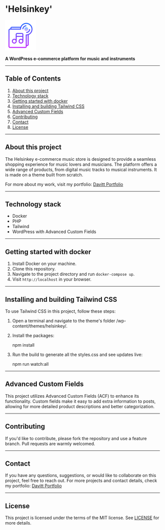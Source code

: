 # 'Helsinkey'

<img src="./logo.png" alt="Project Logo" width="100" height="100">

**A WordPress e-commerce platform for music and instruments**

---

## Table of Contents

1. [About this project](#about-this-project)
2. [Technology stack](#technology-stack)
3. [Getting started with docker](#getting-started-with-docker)
4. [Installing and building Tailwind CSS](#installing-and-building-tailwind-css)
5. [Advanced Custom Fields](#advanced-custom-fields)
6. [Contributing](#contributing)
7. [Contact](#contact)
8. [License](#license)

---

## About this project

The Helsinkey e-commerce music store is designed to provide a seamless shopping experience for music lovers and musicians. The platform offers a wide range of products, from digital music tracks to musical instruments. It is made on a theme built from scratch.

For more about my work, visit my portfolio: [Davitt Portfolio](https://davittportfolio.com/)

---

## Technology stack

- Docker
- PHP
- Tailwind
- WordPress with Advanced Custom Fields

---

## Getting started with docker

1. Install Docker on your machine.
2. Clone this repository.
3. Navigate to the project directory and run `docker-compose up`.
4. Visit `http://localhost` in your browser.

---

## Installing and building Tailwind CSS

To use Tailwind CSS in this project, follow these steps:

1. Open a terminal and navigate to the theme's folder /wp-content/themes/helsinkey/.

2. Install the packages:

   npm install

3. Run the build to generate all the styles.css and see updates live:

   npm run watch:all

---

## Advanced Custom Fields

This project utilizes Advanced Custom Fields (ACF) to enhance its functionality. Custom fields make it easy to add extra information to posts, allowing for more detailed product descriptions and better categorization.

---

## Contributing

If you'd like to contribute, please fork the repository and use a feature branch. Pull requests are warmly welcomed.

---

## Contact

If you have any questions, suggestions, or would like to collaborate on this project, feel free to reach out. For more projects and contact details, check my portfolio: [Davitt Portfolio](https://davittportfolio.com/)

---

## License

This project is licensed under the terms of the MIT license. See [LICENSE](LICENSE) for more details.
